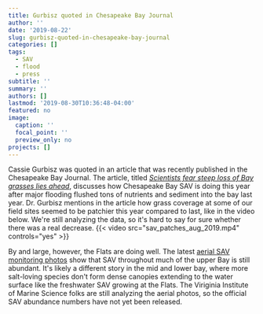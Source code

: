 ```yaml
---
title: Gurbisz quoted in Chesapeake Bay Journal
author: ''
date: '2019-08-22'
slug: gurbisz-quoted-in-chesapeake-bay-journal
categories: []
tags:
  - SAV
  - flood
  - press
subtitle: ''
summary: ''
authors: []
lastmod: '2019-08-30T10:36:48-04:00'
featured: no
image:
  caption: ''
  focal_point: ''
  preview_only: no
projects: []
---
```

Cassie Gurbisz was quoted in an article that was recently published in the Chesapeake Bay Journal. The article, titled [*Scientists fear steep loss of Bay grasses lies ahead*](https://www.bayjournal.com/article/scientists_fear_steep_loss_of_bay_grasses_lies_ahead), discusses how Chesapeake Bay SAV is doing this year after major flooding flushed tons of nutrients and sediment into the bay last year. Dr. Gurbisz mentions in the article how grass coverage at some of our field sites seemed to be patchier this year compared to last, like in the video below. We're still analyzing the data, so it's hard to say for sure whether there was a real decrease. 
{{< video src="sav_patches_aug_2019.mp4" controls="yes" >}}

By and large, however, the Flats are doing well. The latest [aerial SAV monitoring photos](http://web.vims.edu/bio/sav/maps.html) show that SAV throughout much of the upper Bay is still abundant. It's likely a different story in the mid and lower bay, where more salt-loving species don't form dense canopies extending to the water surface like the freshwater SAV growing at the Flats. The Viriginia Institute of Marine Science folks are still analyzing the aerial photos, so the official SAV abundance numbers have not yet been released.